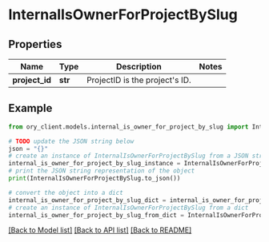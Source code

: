 # InternalIsOwnerForProjectBySlug


## Properties

Name | Type | Description | Notes
------------ | ------------- | ------------- | -------------
**project_id** | **str** | ProjectID is the project&#39;s ID. | 

## Example

```python
from ory_client.models.internal_is_owner_for_project_by_slug import InternalIsOwnerForProjectBySlug

# TODO update the JSON string below
json = "{}"
# create an instance of InternalIsOwnerForProjectBySlug from a JSON string
internal_is_owner_for_project_by_slug_instance = InternalIsOwnerForProjectBySlug.from_json(json)
# print the JSON string representation of the object
print(InternalIsOwnerForProjectBySlug.to_json())

# convert the object into a dict
internal_is_owner_for_project_by_slug_dict = internal_is_owner_for_project_by_slug_instance.to_dict()
# create an instance of InternalIsOwnerForProjectBySlug from a dict
internal_is_owner_for_project_by_slug_from_dict = InternalIsOwnerForProjectBySlug.from_dict(internal_is_owner_for_project_by_slug_dict)
```
[[Back to Model list]](../README.md#documentation-for-models) [[Back to API list]](../README.md#documentation-for-api-endpoints) [[Back to README]](../README.md)


